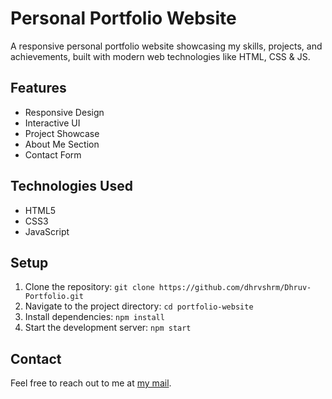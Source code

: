 # Personal Portfolio Website

A responsive personal portfolio website showcasing my skills, projects, and achievements, built with modern web technologies like HTML, CSS & JS.

## Features

- Responsive Design
- Interactive UI
- Project Showcase
- About Me Section
- Contact Form

## Technologies Used

- HTML5
- CSS3
- JavaScript

## Setup

1. Clone the repository: `git clone https://github.com/dhrvshrm/Dhruv-Portfolio.git`
2. Navigate to the project directory: `cd portfolio-website`
3. Install dependencies: `npm install`
4. Start the development server: `npm start`

## Contact

Feel free to reach out to me at [my mail](shrmadhruv11@gmail.com).
